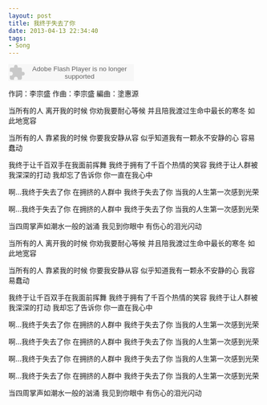 ```yaml
---
layout: post
title: 我终于失去了你
date: 2013-04-13 22:34:40
tags:
- Song
---
```


<object classid="clsid:d27cdb6e-ae6d-11cf-96b8-444553540000" codebase=" http://fpdownload.macromedia.com/pub/shockwave/cabs/flash/swflash.cab#version=7,0,0,0" width="250" height="34"><param name="allowScriptAccess" value="sameDomain"><param name="movie" value=" http://l.5sing.com/player.swf?songtype=fc&songid=9302176"><param name="quality" value="high"><param name="bgcolor" value="#ffffff"><embed src=" http://l.5sing.com/player.swf?songtype=fc&songid=9302176" quality="high" bgcolor="#ffffff" width="250" height="34" allowScriptAccess="sameDomain" type="application/x-shockwave-flash" pluginspage=" http://www.macromedia.com/go/getflashplayer" /></object>

作詞：李宗盛
作曲：李宗盛
編曲：塗惠源

当所有的人 离开我的时候
你劝我要耐心等候
并且陪我渡过生命中最长的寒冬
如此地宽容

当所有的人 靠紧我的时候
你要我安静从容
似乎知道我有一颗永不安静的心
容易蠢动

我终于让千百双手在我面前挥舞
我终于拥有了千百个热情的笑容
我终于让人群被我深深的打动
我却忘了告诉你
你一直在我心中

啊…我终于失去了你
在拥挤的人群中
我终于失去了你
当我的人生第一次感到光荣

啊…我终于失去了你
在拥挤的人群中
我终于失去了你
当我的人生第一次感到光荣

当四周掌声如潮水一般的汹涌
我见到你眼中 有伤心的泪光闪动

当所有的人 离开我的时候
你劝我要耐心等候
并且陪我渡过生命中最长的寒冬
如此地宽容

当所有的人 靠紧我的时候
你要我安静从容
似乎知道我有一颗永不安静的心
我容易蠢动

我终于让千百双手在我面前挥舞
我终于拥有了千百个热情的笑容
我终于让人群被我深深的打动
我却忘了告诉你
你一直在我心中

啊…我终于失去了你
在拥挤的人群中
我终于失去了你
当我的人生第一次感到光荣

啊…我终于失去了你
在拥挤的人群中
我终于失去了你
当我的人生第一次感到光荣

啊…我终于失去了你
在拥挤的人群中
我终于失去了你
当我的人生第一次感到光荣

啊…我终于失去了你
在拥挤的人群中
我终于失去了你
当我的人生第一次感到光荣

当四周掌声如潮水一般的汹涌
我见到你眼中 有伤心的泪光闪动